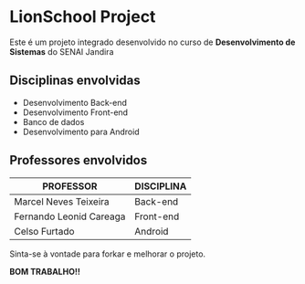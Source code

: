 # LionSchool Project

Este é um projeto integrado desenvolvido no curso de **Desenvolvimento de Sistemas** do SENAI Jandira

## Disciplinas envolvidas

* Desenvolvimento Back-end
* Desenvolvimento Front-end
* Banco de dados
* Desenvolvimento para Android

## Professores envolvidos

|PROFESSOR                |DISCIPLINA                    |
|-------------------------|------------------------------|
|Marcel Neves Teixeira    |Back-end     |
|Fernando Leonid Careaga  |Front-end                     |
|Celso Furtado            |Android                       |

Sinta-se à vontade para forkar e melhorar o projeto. 

**BOM TRABALHO!!**
